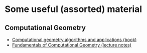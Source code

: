 # Some useful (assorted) material

## Computational Geometry

* [Computational geometry algorithms and applications (book)](https://primo.library.ju.se/permalink/46JUL_INST/1kh77vo/alma998285789603831)
* [Fundamentals of Computational Geometry (lecture notes)](https://www.cs.cmu.edu/~15451-f22/lectures/lec21-geometry.pdf)
